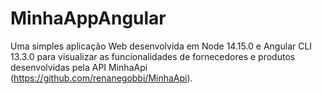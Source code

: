 # MinhaAppAngular
Uma simples aplicação Web desenvolvida em Node 14.15.0 e Angular CLI 13.3.0 para visualizar as funcionalidades de fornecedores e produtos desenvolvidas pela API MinhaApi (https://github.com/renanegobbi/MinhaApi).
